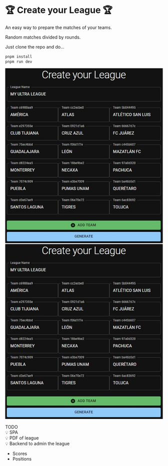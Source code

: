 # 🏆 Create your League 🏆

An easy way to prepare the matches of your teams.

Random matches divided by rounds.

Just clone the repo and do...

```
pnpm install
pnpm run dev
```

![Create your League](https://github.com/carlosdummy14/ultrafan/blob/main/image01.jpg)  
![Schedule](https://github.com/carlosdummy14/ultrafan/blob/main/image01.jpg)

TODO  
💡 SPA  
💡 PDF of league  
💡 Backend to admin the league

- Scores
- Positions
